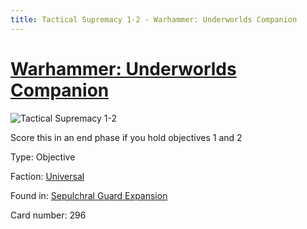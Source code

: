 ```yaml
---
title: Tactical Supremacy 1-2 - Warhammer: Underworlds Companion
---
```


# [Warhammer: Underworlds Companion](https://guidokessels.github.io/wh-underworlds)

  

![Tactical Supremacy 1-2](https://warhammerunderworlds.com/wp-content/uploads/sites/6/2017/12/296_ENG-Tactical-Supremacy-1-2.png)

Score this in an end phase if you hold objectives 1 and 2

Type: Objective

Faction: [Universal](https://guidokessels.github.io/wh-underworlds/factions/universal)

Found in: [Sepulchral Guard Expansion](https://guidokessels.github.io/wh-underworlds/locations/sepulchral-guard-expansion)

Card number: 296
